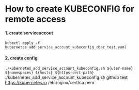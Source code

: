 # How to create KUBECONFIG for remote access
#### 1. create serviceaccout
`kubectl apply -f kubernetes_add_service_account_kubeconfig_rbac_test.yaml`

#### 2. create config
`./kubernetes_add_service_account_kubeconfig.sh ${user-name} ${namespaces} ${hosts} ${https-cert-path}
`./kubernetes_add_service_account_kubeconfig.sh github test https://kubernetes.io /etc/nginx/cert/ca.pem`
